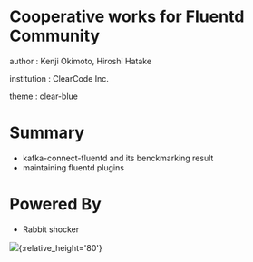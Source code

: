 # Cooperative works for Fluentd Community

author
:   Kenji Okimoto, Hiroshi Hatake

institution
:   ClearCode Inc.

theme
:   clear-blue

# Summary

* kafka-connect-fluentd and its benckmarking result
* maintaining fluentd plugins

# Powered By

* Rabbit shocker

![](https://raw.github.com/rabbit-shocker/rabbit/master/sample/lavie.png){:relative_height='80'}
